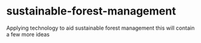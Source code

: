 # sustainable-forest-management
Applying technology to aid sustainable forest management
this will contain a few more ideas
